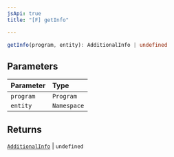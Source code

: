 ```yaml
---
jsApi: true
title: "[F] getInfo"

---
```

```ts
getInfo(program, entity): AdditionalInfo | undefined
```

## Parameters

| Parameter | Type |
| :------ | :------ |
| `program` | `Program` |
| `entity` | `Namespace` |

## Returns

[`AdditionalInfo`](Interface.AdditionalInfo.md) \| `undefined`
